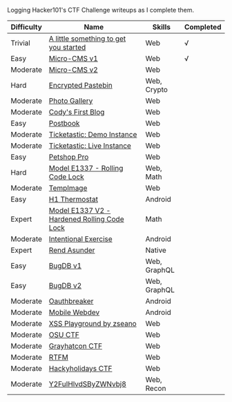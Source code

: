 Logging Hacker101's CTF Challenge writeups as I complete them. 

| Difficulty | Name                                        | Skills       | Completed |
|------------|---------------------------------------------|--------------|-----------|
| Trivial    | [A little something to get you started][1]       | Web          | √         |
| Easy       | [Micro-CMS v1][2]                                | Web          | √         |
| Moderate   | [Micro-CMS v2][3]                                | Web          |           |
| Hard       | [Encrypted Pastebin][4]                          | Web, Crypto  |           |
| Moderate   | [Photo Gallery][5]                               | Web          |           |
| Moderate   | [Cody's First Blog][6]                           | Web          |           |
| Easy       | [Postbook][7]                                    | Web          |           |
| Moderate   | [Ticketastic: Demo Instance][8]                  | Web          |           |
| Moderate   | [Ticketastic: Live Instance][9]                  | Web          |           |
| Easy       | [Petshop Pro][10]                                 | Web          |           |
| Hard       | [Model E1337 - Rolling Code Lock][11]             | Web, Math    |           |
| Moderate   | [TempImage][12]                                   | Web          |           |
| Easy       | [H1 Thermostat][13]                               | Android      |           |
| Expert     | [Model E1337 V2 - Hardened Rolling Code Lock][14] | Math         |           |
| Moderate   | [Intentional Exercise][15]                        | Android      |           |
| Expert     | [Rend Asunder][16]                                | Native       |           |
| Easy       | [BugDB v1][17]                                    | Web, GraphQL |           |
| Easy       | [BugDB v2][18]                                    | Web, GraphQL |           |
| Moderate   | [Oauthbreaker][19]                                | Android      |           |
| Moderate   | [Mobile Webdev][20]                               | Android      |           |
| Moderate   | [XSS Playground by zseano][21]                    | Web          |           |
| Moderate   | [OSU CTF][22]                                     | Web          |           |
| Moderate   | [Grayhatcon CTF][23]                              | Web          |           |
| Moderate   | [RTFM][24]                                        | Web          |           |
| Moderate   | [Hackyholidays CTF][25]                           | Web          |           |
| Moderate   | [Y2FuIHlvdSByZWNvbj8][26]                         | Web, Recon   |           |

[1]: ./a_little_something_to_get_you_started
[2]: ./micro-cms_v1
[3]: ./micro-cms_v2
[4]: ./encrypted_pastebin
[5]: ./photo_gallery
[6]: ./codys_first_blog
[7]: ./postbook
[8]: ./ticketastic_demo_instance
[9]: ./ticketastic_live_instance
[10]: ./petshop_pro
[11]: ./model_e1337-rolling_code_lock
[12]: ./tempimage
[13]: ./h1_thermostat
[14]: ./model_e1337_v2-hardened_rolling_code_lock
[15]: ./intentional_exercise
[16]: ./rend_asunder
[17]: ./bugdb_v1
[18]: ./bugdb_v2
[19]: ./oauthbreaker
[20]: ./mobile_webdev
[21]: ./xss_playground_by_zseano
[22]: ./osu_ctf
[23]: ./grayhatcon_ctf
[24]: ./hackyholidays_ctf
[25]: ./rtfm
[26]: ./Y2FuIHlvdSByZWNvbj8
